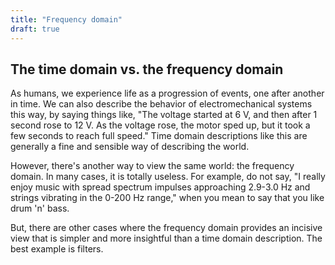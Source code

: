 ```yaml
---
title: "Frequency domain"
draft: true
---
```


## The time domain vs. the frequency domain

As humans, we experience life as a progression of events, one after another in time. We can also describe the behavior of electromechanical systems this way, by saying things like, "The voltage started at 6 V, and then after 1 second rose to 12 V. As the voltage rose, the motor sped up, but it took a few seconds to reach full speed." Time domain descriptions like this are generally a fine and sensible way of describing the world.

However, there's another way to view the same world: the frequency domain. In many cases, it is totally useless. For example, do not say, "I really enjoy music with spread spectrum impulses approaching 2.9-3.0 Hz and strings vibrating in the 0-200 Hz range," when you mean to say that you like drum 'n' bass.

But, there are other cases where the frequency domain provides an incisive view that is simpler and more insightful than a time domain description. The best example is filters.
